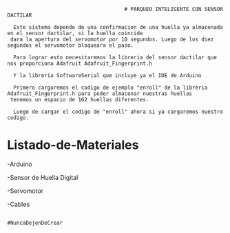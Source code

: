 
                                          # PARQUEO INTELIGENTE CON SENSOR DACTILAR
                                                                                                                                
      Este sistema depende de una confirmacion de una huella ya almacenada en el sensor dactilar, si la huella coincide           
     dara la apertura del servomotor por 10 segundos. Luego de los diez segundos el servomotor bloqueara el paso.                   
                                                                                                                                 
      Para lograr esto necesitaremos la libreria del sensor dactilar que nos proporciona Adafruit Adafruit_Fingerprint.h             
                                                                                                                                 
      Y la libreria SoftwareSerial que incluye ya el IDE de Arduino                                                                  

      Primero cargaremos el codigo de ejemplo "enroll" de la libreria Adafruit_Fingerprint.h para poder almacenar nuestras huellas   
     tenemos un espacio de 162 huellas diferentes.                                                                                  

      Luego de cargar el codigo de "enroll" ahora si ya cargaremos nuestro codigo.                                                   

                                                                                                                                 
                                                 

# Listado-de-Materiales

-Arduino 

-Sensor de Huella Digital 

-Servomotor 

-Cables 










                                                              #NuncaDejenDeCrear
